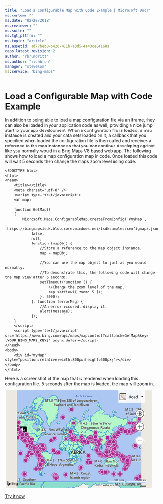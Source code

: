 ```yaml
---
title: "Load a Configurable Map with Code Example | Microsoft Docs"
ms.custom: ""
ms.date: "02/28/2018"
ms.reviewer: ""
ms.suite: ""
ms.tgt_pltfrm: ""
ms.topic: "article"
ms.assetid: ad77beb8-b426-421b-a3d5-4a43ce84168a
caps.latest.revision: 2
author: "rbrundritt"
ms.author: "richbrun"
manager: "stevelom"
ms:service: "bing-maps"
---
```

# Load a Configurable Map with Code Example
In addition to being able to load a map configuration file via an iframe, they can also be loaded in your application code as well, providing a nice jump start to your app development. When a configuration file is loaded, a map instance is created and your data sets loaded on it, a callback that you specified when loaded the configuration file is then called and receives a reference to the map instance so that you can continue developing against like you normally would in a Bing Maps V8 based web app. The following shows how to load a map configuration map in code. Once loaded this code will wait 5 seconds then change the maps zoom level using code.

```
<!DOCTYPE html>
<html>
<head>
    <title></title>
    <meta charset="utf-8" />
    <script type='text/javascript'>
    var map;

    function GetMap()
    {
        Microsoft.Maps.ConfigurableMap.createFromConfig('#myMap',
            'https://bingmapsisdk.blob.core.windows.net/isdksamples/configmap2.json',
            false,
            null, 
            function (mapObj) {
                //Store a reference to the map object instance.
                map = mapObj;

                //You can use the map object to just as you would normally.
                //To demonstrate this, the following code will change the map view after 5 seconds.
                setTimeout(function () {
                    //Change the zoom level of the map.
                    map.setView({ zoom: 5 });
                }, 5000);
            }, function (errorMsg) {
                //An error occured, display it.
                alert(message);
            });
    }
    </script>
    <script type='text/javascript' src='https://www.bing.com/api/maps/mapcontrol?callback=GetMap&key=[YOUR_BING_MAPS_KEY]' async defer></script>
</head>
<body>
    <div id="myMap" style="position:relative;width:800px;height:600px;"></div>
</body>
</html>
```

Here is a screenshot of the map that is rendered when loading this configuration file. 5 seconds after the map is loaded, the map will zoom in.

![BMV8_ConfigMap](../v8-web-control/media/bmv8-configmap.PNG)

[Try it now](http://bingmapsv8samples.azurewebsites.net/#Load%20a%20Configurable%20Map%20with%20Code)
